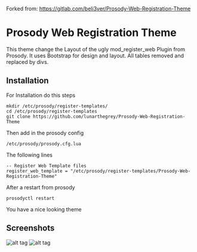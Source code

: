 Forked from: https://gitlab.com/beli3ver/Prosody-Web-Registration-Theme

# Prosody Web Registration Theme

This theme change the Layout of the ugly mod_register_web Plugin from Prosody. It uses Bootstrap for design and layout. All tables removed and replaced by divs.

## Installation

For Installation do this steps

    mkdir /etc/prosody/register-templates/ 
    cd /etc/prosody/register-templates 
    git clone https://github.com/lunarthegrey/Prosody-Web-Registration-Theme

Then add in the prosody config

    /etc/prosody/prosody.cfg.lua

The following lines

    -- Register Web Template files 
    register_web_template = "/etc/prosody/register-templates/Prosody-Web-Registration-Theme"
    
After a restart from prosody

    prosodyctl restart

You have a nice looking theme

## Screenshots
![alt tag](https://raw.githubusercontent.com/lunarthegrey/Prosody-Web-Registration-Theme/master/screenshots/screen.png)
![alt tag](https://raw.githubusercontent.com/lunarthegrey/Prosody-Web-Registration-Theme/master/screenshots/screen2.png)
